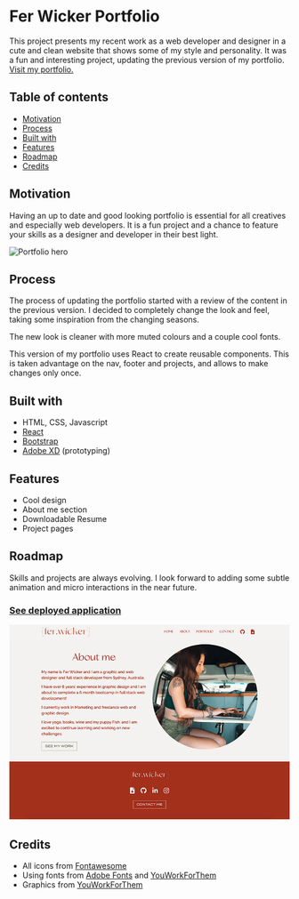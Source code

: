 # Fer Wicker Portfolio

This project presents my recent work as a web developer and designer in a cute and clean website that shows some of my style and personality. It was a fun and interesting project, updating the previous version of my portfolio.
[Visit my portfolio.](https://ferwicker.github.io/)

## Table of contents
  - [Motivation](#motivation)
  - [Process](#process)
  - [Built with](#built-with)
  - [Features](#features)
  - [Roadmap](#roadmap)
  - [Credits](#credits)

## Motivation
Having an up to date and good looking portfolio is essential for all creatives and especially web developers. It is a fun project and a chance to feature your skills as a designer and developer in their best light. 

![Portfolio hero](./readme-assets/ferwicker-portfolio.gif)

## Process
The process of updating the portfolio started with a review of the content in the previous version. I decided to completely change the look and feel, taking some inspiration from the changing seasons. 

The new look is cleaner with more muted colours and a couple cool fonts.

This version of my portfolio uses React to create reusable components. This is taken advantage on the nav, footer and projects, and allows to make changes only once.

## Built with
- HTML, CSS, Javascript
- [React](https://reactjs.org/)
- [Bootstrap](https://getbootstrap.com/)
- [Adobe XD](https://www.adobe.com/au/products/xd.html) (prototyping)

## Features
- Cool design
- About me section
- Downloadable Resume
- Project pages

## Roadmap
Skills and projects are always evolving. I look forward to adding some subtle animation and micro interactions in the near future.

### [See deployed application](https://ferwicker.github.io/)

![About me](./readme-assets/about-page.jpg)

## Credits
- All icons from [Fontawesome](https://fontawesome.com/)
- Using fonts from [Adobe Fonts](https://fonts.adobe.com/) and [YouWorkForThem]( http://ywft.us/217161bdc)
- Graphics from [YouWorkForThem](http://ywft.us/2c91a88f0)
